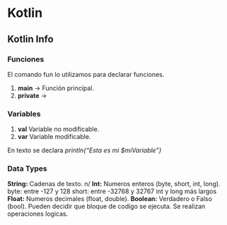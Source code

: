 # Kotlin
## Kotlin Info

### Funciones
El comando fun lo utilizamos para declarar funciones.
1. **main** -> Función principal.
2. **private** ->

### Variables
1. **val** Variable no modificable.
2. **var** Variable modificable.

En texto se declara *println{“Esta es mi $miVariable”}*

### Data Types
**String:** Cadenas de texto. n/
**Int:** Numeros enteros (byte, short, int, long).
	byte: entre -127 y 128
	short: entre -32768 y 32767		int y long más largos
**Float:** Numeros decimales (float, double).
**Boolean:** Verdadero o Falso (bool).
	Pueden decidir que bloque de codigo se ejecuta.
	Se realizan operaciones logicas.
	


	
